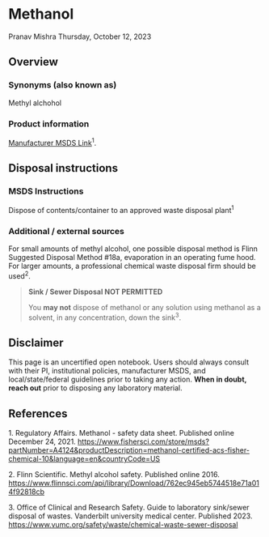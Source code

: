 # Methanol
Pranav Mishra
Thursday, October 12, 2023

## Overview

### Synonyms (also known as)

Methyl alchohol

### Product information

[Manufacturer MSDS
Link](https://www.fishersci.com/store/msds?partNumber=A4124&productDescription=methanol-certified-acs-fisher-chemical-10&language=en&countryCode=US)<sup>1</sup>.

## Disposal instructions

### MSDS Instructions

Dispose of contents/container to an approved waste disposal
plant<sup>1</sup>

### Additional / external sources

For small amounts of methyl alcohol, one possible disposal method is
Flinn Suggested Disposal Method \#18a, evaporation in an operating fume
hood. For larger amounts, a professional chemical waste disposal firm
should be used<sup>2</sup>.

<div>

> **Sink / Sewer Disposal NOT PERMITTED**
>
> You **may not** dispose of methanol or any solution using methanol as
> a solvent, in any concentration, down the sink<sup>3</sup>.

</div>

## Disclaimer

This page is an uncertified open notebook. Users should always consult
with their PI, institutional policies, manufacturer MSDS, and
local/state/federal guidelines prior to taking any action. **When in
doubt, reach out** prior to disposing any laboratory material.

## References

<div id="refs" class="references csl-bib-body">

<div id="ref-regulatory_affairs_methanol_2021" class="csl-entry">

<span class="csl-left-margin">1.
</span><span class="csl-right-inline">Regulatory Affairs. Methanol -
safety data sheet. Published online December 24, 2021.
<https://www.fishersci.com/store/msds?partNumber=A4124&productDescription=methanol-certified-acs-fisher-chemical-10&language=en&countryCode=US></span>

</div>

<div id="ref-flinn_scientific_methyl_2016" class="csl-entry">

<span class="csl-left-margin">2.
</span><span class="csl-right-inline">Flinn Scientific. Methyl alcohol
safety. Published online 2016.
<https://www.flinnsci.com/api/library/Download/762ec945eb5744518e71a014f92818cb></span>

</div>

<div id="ref-office_of_clinical_and_research_safety_guide_2023"
class="csl-entry">

<span class="csl-left-margin">3.
</span><span class="csl-right-inline">Office of Clinical and Research
Safety. Guide to laboratory sink/sewer disposal of wastes. Vanderbilt
university medical center. Published 2023.
<https://www.vumc.org/safety/waste/chemical-waste-sewer-disposal></span>

</div>

</div>
